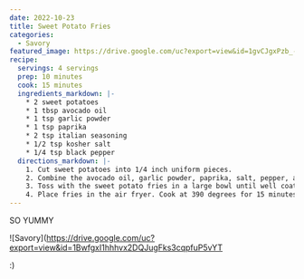 ```yaml
---
date: 2022-10-23
title: Sweet Potato Fries
categories:
  - Savory
featured_image: https://drive.google.com/uc?export=view&id=1gvCJgxPzb_-ziiPJKTV0HeTXobzdTeVG
recipe:
  servings: 4 servings
  prep: 10 minutes
  cook: 15 minutes
  ingredients_markdown: |-
    * 2 sweet potatoes
    * 1 tbsp avocado oil
    * 1 tsp garlic powder
    * 1 tsp paprika
    * 2 tsp italian seasoning
    * 1/2 tsp kosher salt
    * 1/4 tsp black pepper
  directions_markdown: |-
    1. Cut sweet potatoes into 1/4 inch uniform pieces.
    2. Combine the avocado oil, garlic powder, paprika, salt, pepper, and italian seasoning.
    3. Toss with the sweet potato fries in a large bowl until well coated.
    4. Place fries in the air fryer. Cook at 390 degrees for 15 minutes until golden brown, flipping halfway through.
---
```


SO YUMMY

![Savory](https://drive.google.com/uc?export=view&id=1BwfgxI1hhhvx2DQJugFks3cqpfuP5vYT

:)
